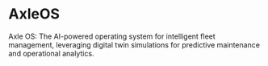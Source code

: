 # AxleOS
Axle OS: The AI-powered operating system for intelligent fleet management, leveraging digital twin simulations for predictive maintenance and operational analytics.
